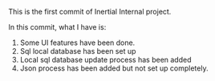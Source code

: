 This is the first commit of Inertial Internal project.

In this commit, what I have is:
1. Some UI features have been done.
2. Sql local database has been set up
3. Local sql database update process has been added
4. Json process has been added but not set up completely.
